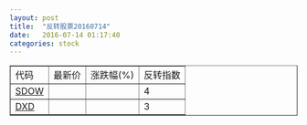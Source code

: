 ```yaml
---
layout: post
title:  "反转股票20160714"
date:   2016-07-14 01:17:40
categories: stock
---
```


<script type="text/javascript">
var stockList = []
stockList.push('gb_sdow');
stockList.push('gb_dxd');
</script>

<table border="1">
 <tr>
 <td>代码</td>
  <td>最新价</td>
  <td>涨跌幅(%)</td>
 <td>反转指数</td>
</tr>
  <tr id="sdow"><td><a href="http://stock.finance.sina.com.cn/usstock/quotes/SDOW.html" target="_blank">SDOW</a></td><td></td><td></td><td>4</td></tr>
  <tr id="dxd"><td><a href="http://stock.finance.sina.com.cn/usstock/quotes/DXD.html" target="_blank">DXD</a></td><td></td><td></td><td>3</td></tr>
</table>

